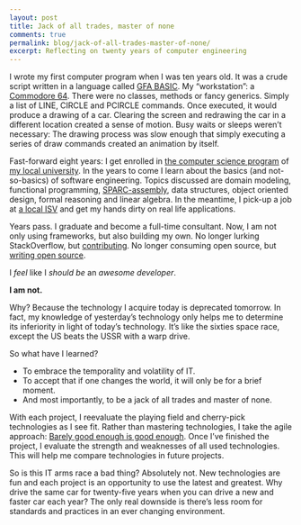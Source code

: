 ```yaml
---
layout: post
title: Jack of all trades, master of none
comments: true
permalink: blog/jack-of-all-trades-master-of-none/
excerpt: Reflecting on twenty years of computer engineering
---
```

I wrote my first computer program when I was ten years old. It was a crude script written in a language called [GFA BASIC](https://en.wikipedia.org/wiki/GFA_BASIC). My “workstation”: a [Commodore 64](https://en.wikipedia.org/wiki/Commodore_64). There were no classes, methods or fancy generics. Simply a list of LINE, CIRCLE and PCIRCLE commands. Once executed, it would produce a drawing of a car. Clearing the screen and redrawing the car in a different location created a sense of motion. Busy waits or sleeps weren’t necessary: The drawing process was slow enough that simply executing a series of draw commands created an animation by itself. 

Fast-forward eight years: I get enrolled in [the computer science program](http://www.ru.nl/icis/) of [my local university](http://www.ru.nl/english/). In the years to come I learn about the basics (and not-so-basics) of software engineering. Topics discussed are domain modeling, functional programming, [SPARC-assembly](https://en.wikibooks.org/wiki/SPARC_Assembly), data structures, object oriented design, formal reasoning and linear algebra. In the meantime, I pick-up a job at [a local ISV](http://www.kofax.com/aia-software) and get my hands dirty on real life applications.

Years pass. I graduate and become a full-time consultant. Now, I am not only using frameworks, but also building my own. No longer lurking StackOverflow, but [contributing](http://stackoverflow.com/users/546967/martin-devillers). No longer consuming open source, but [writing open source](https://github.com/MartinDevillers).

I *feel* like I *should be* an *awesome developer*.

**I am not.**

Why? Because the technology I acquire today is deprecated tomorrow. In fact, my knowledge of yesterday’s technology only helps me to determine its inferiority in light of today’s technology. It’s like the sixties space race, except the US beats the USSR with a warp drive.

So what have I learned? 

* To embrace the temporality and volatility of IT.
* To accept that if one changes the world, it will only be for a brief moment.
* And most importantly, to be a jack of all trades and master of none. 

With each project, I reevaluate the playing field and cherry-pick technologies as I see fit. Rather than mastering technologies, I take the agile approach: [Barely good enough is good enough](http://agilemodeling.com/essays/barelyGoodEnough.html). Once I’ve finished the project, I evaluate the strength and weaknesses of all used technologies. This will help me compare technologies in future projects. 

So is this IT arms race a bad thing? Absolutely not. New technologies are fun and each project is an opportunity to use the latest and greatest. Why drive the same car for twenty-five years when you can drive a new and faster car each year? The only real downside is there’s less room for standards and practices in an ever changing environment. 

